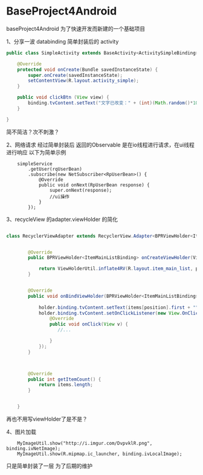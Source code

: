 # BaseProject4Android
baseProject4Android   为了快速开发而新建的一个基础项目  

1、分享一波 databinding 简单封装后的  activity


```java
public class SimpleActivity extends BaseActivity<ActivitySimpleBinding> {

    @Override
    protected void onCreate(Bundle savedInstanceState) {
        super.onCreate(savedInstanceState);
        setContentView(R.layout.activity_simple);
    }

    public void clickBtn (View view) {
        binding.tvContent.setText("文字已改变：" + (int)(Math.random()*1000));
    }

}


```
简不简洁？次不刺激？   

2、网络请求   经过简单封装后  返回的Observable  是在io线程进行请求，在ui线程进行响应 以下为简单示例 
```
    simpleService
        .getUser(rqUserBean)
        .subscribe(new NetSubscriber<RpUserBean>() {
            @Override
            public void onNext(RpUserBean response) {
                super.onNext(response);
                //ui操作
            }
        });

```

3、recycleView  的adapter.viewHolder  的简化
```java

class RecyclerViewAdapter extends RecyclerView.Adapter<BPRViewHolder<ItemMainListBinding>>{


        @Override
        public BPRViewHolder<ItemMainListBinding> onCreateViewHolder(ViewGroup parent, int viewType) {

            return ViewHolderUtil.inflate4RV(R.layout.item_main_list, parent);
        }


        @Override
        public void onBindViewHolder(BPRViewHolder<ItemMainListBinding> holder, final int position) {
            
            holder.binding.tvContent.setText(items[position].first + "");
            holder.binding.tvContent.setOnClickListener(new View.OnClickListener() {
                @Override
                public void onClick(View v) {
                   //...

                }
            });
        }



        @Override
        public int getItemCount() {
            return items.length;
        }


    }
```
再也不用写viewHolder了是不是？

4、图片加载   
```
    MyImageUtil.show("http://i.imgur.com/DvpvklR.png", binding.ivNetImage);
    MyImageUtil.show(R.mipmap.ic_launcher, binding.ivLocalImage);
```
只是简单封装了一层  为了后期的维护